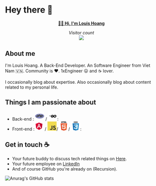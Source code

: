 # Hey there :wave:

<p align="center"><a href="https://hunghd.work/"><b>👋🏻 Hi, I'm Louis Hoang </b></a></p>

<p align="center"> 
  <span color="pink"><i>Visitor count</i></span><br>
  <img src="https://profile-counter.glitch.me/louis-hoang21/count.svg" />
</p>

## About me

I'm Louis Hoang. A Back-End Developer. An Software Engineer from Viet Nam 🇻🇳. Community is :heart:. 1xEngineer :stuck_out_tongue: and :coffee: lover. 

I occasionally blog about expertise. Also occasionally blog about content related to my personal life.


## Things I am passionate about

- Back-end : <code><img height="30" alt="javascript" src="https://raw.githubusercontent.com/github/explore/80688e429a7d4ef2fca1e82350fe8e3517d3494d/topics/php/php.png"></code> / <code><img height="30" alt="javascript" src="https://raw.githubusercontent.com/github/explore/80688e429a7d4ef2fca1e82350fe8e3517d3494d/topics/go/go.png"></code>:
- Front-end :<code><img height="30" alt="javascript" src="https://raw.githubusercontent.com/github/explore/80688e429a7d4ef2fca1e82350fe8e3517d3494d/topics/angular/angular.png"></code> / <code><img height="30" alt="javascript" src="https://raw.githubusercontent.com/github/explore/80688e429a7d4ef2fca1e82350fe8e3517d3494d/topics/javascript/javascript.png"></code>/ <code><img height="30" alt="javascript" src="https://raw.githubusercontent.com/github/explore/80688e429a7d4ef2fca1e82350fe8e3517d3494d/topics/html/html.png"></code>/ <code><img height="30" alt="javascript" src="https://raw.githubusercontent.com/github/explore/80688e429a7d4ef2fca1e82350fe8e3517d3494d/topics/css/css.png"></code>:

## Get in touch :coffee:

- Your future buddy to discuss tech related things on [Here](http://hunghd.work/).
- Your future employee on [LinkedIn](https://www.linkedin.com/in/louis-hoang/)
- And of course GitHub you're already on (Recursion).

![Anurag's GitHub stats](https://github-readme-stats.vercel.app/api?username=louis-hoang21&show_icons=true)

<!--

Here are some ideas to get you started:

- 🔭 I’m currently working on ...
- 🌱 I’m currently learning ...
- 👯 I’m looking to collaborate on ...
- 🤔 I’m looking for help with ...
- 💬 Ask me about ...
- 📫 How to reach me: ...
- 😄 Pronouns: ...
- ⚡ Fun fact: ...
-->
